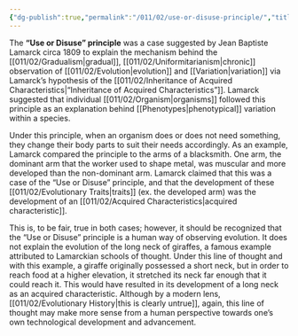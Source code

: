 ```yaml
---
{"dg-publish":true,"permalink":"/011/02/use-or-disuse-principle/","title":"'Use or Disuse' Principle","tags":["BIOL422"],"noteIcon":"1","created":"2024-09-26T13:45:04.060-07:00","updated":"2024-10-03T23:28:57.691-07:00"}
---
```


The **“Use or Disuse” principle** was a case suggested by Jean Baptiste Lamarck circa 1809 to explain the mechanism behind the [[011/02/Gradualism\|gradual]], [[011/02/Uniformitarianism\|chronic]] observation of [[011/02/Evolution\|evolution]] and [[Variation\|variation]] via Lamarck’s hypothesis of the [[011/02/Inheritance of Acquired Characteristics\|“Inheritance of Acquired Characteristics”]]. Lamarck suggested that individual [[011/02/Organism\|organisms]] followed this principle as an explanation behind [[Phenotypes\|phenotypical]] variation within a species.

Under this principle, when an organism does or does not need something, they change their body parts to suit their needs accordingly. As an example, Lamarck compared the principle to the arms of a blacksmith. One arm, the dominant arm that the worker used to shape metal, was muscular and more developed than the non-dominant arm. Lamarck claimed that this was a case of the “Use or Disuse” principle, and that the development of these [[011/02/Evolutionary Traits\|traits]] (ex. the developed arm) was the development of an [[011/02/Acquired Characteristics\|acquired characteristic]].

This is, to be fair, true in both cases; however, it should be recognized that the “Use or Disuse” principle is a human way of observing evolution. It does not explain the evolution of the long neck of giraffes, a famous example attributed to Lamarckian schools of thought. Under this line of thought and with this example, a giraffe originally possessed a short neck, but in order to reach food at a higher elevation, it stretched its neck far enough that it could reach it. This would have resulted in its development of a long neck as an acquired characteristic. Although by a modern lens, [[011/02/Evolutionary History\|this is clearly untrue]], again, this line of thought may make more sense from a human perspective towards one’s own technological development and advancement.